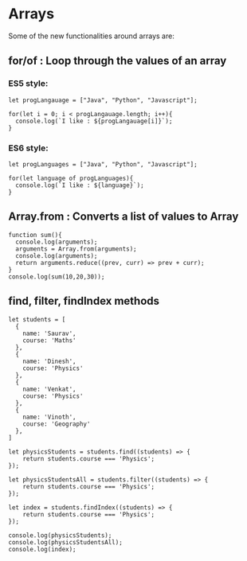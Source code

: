 # Arrays

Some of the new functionalities around arrays are:

## for/of : Loop through the values of an array

### ES5 style:

	let progLangauage = ["Java", "Python", "Javascript"];

	for(let i = 0; i < progLangauage.length; i++){
	  console.log(`I like : ${progLangauage[i]}`);
	}
	
### ES6 style:

	let progLanguages = ["Java", "Python", "Javascript"];

	for(let language of progLanguages){
	  console.log(`I like : ${language}`);
	}
	
## Array.from : Converts a list of values to Array


	function sum(){
	  console.log(arguments);
	  arguments = Array.from(arguments);
	  console.log(arguments);
	  return arguments.reduce((prev, curr) => prev + curr);
	}
	console.log(sum(10,20,30));
	
## find, filter, findIndex methods

	let students = [
	  {
		name: 'Saurav',
		course: 'Maths'
	  },
	  {
		name: 'Dinesh',
		course: 'Physics'
	  },
	  {
		name: 'Venkat',
		course: 'Physics'
	  },
	  {
		name: 'Vinoth',
		course: 'Geography'
	  },
	]

	let physicsStudents = students.find((students) => {
		return students.course === 'Physics';
	});

	let physicsStudentsAll = students.filter((students) => {
		return students.course === 'Physics';
	});

	let index = students.findIndex((students) => {
		return students.course === 'Physics';
	});

	console.log(physicsStudents);
	console.log(physicsStudentsAll);
	console.log(index); 

